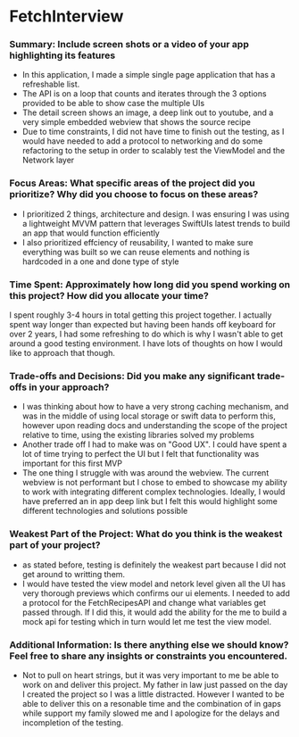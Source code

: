 # FetchInterview

### Summary: Include screen shots or a video of your app highlighting its features
- In this application, I made a simple single page application that has a refreshable list. 
- The API is on a loop that counts and iterates through the 3 options provided to be able to show case the multiple UIs
- The detail screen shows an image, a deep link out to youtube, and a very simple embedded webview that shows the source recipe
- Due to time constraints, I did not have time to finish out the testing, as I would have needed to add a protocol to networking and do some refactoring to the setup in order to scalably test the ViewModel and the Network layer

### Focus Areas: What specific areas of the project did you prioritize? Why did you choose to focus on these areas?
- I prioritized 2 things, architecture and design. I was ensuring I was using a lightweight MVVM pattern that leverages SwiftUIs latest trends to build an app that would function efficiently
- I also prioritized effciency of reusability, I wanted to make sure everything was built so we can reuse elements and nothing is hardcoded in a one and done type of style

### Time Spent: Approximately how long did you spend working on this project? How did you allocate your time?
I spent roughly 3-4 hours in total getting this project together. I actually spent way longer than expected but having been hands off keyboard for over 2 years, I had some refreshing to do which is why I wasn't able to get around a good testing environment. I have lots of thoughts on how I would like to approach that though. 

### Trade-offs and Decisions: Did you make any significant trade-offs in your approach?
- I was thinking about how to have a very strong caching mechanism, and was in the middle of using local storage or swift data to perform this, however upon reading docs and understanding the scope of the project relative to time, using the existing libraries solved my problems
- Another trade off I had to make was on "Good UX". I could have spent a lot of time trying to perfect the UI but I felt that functionality was important for this first MVP
- The one thing I struggle with was around the webview. The current webview is not performant but I chose to embed to showcase my ability to work with integrating different complex technologies. Ideally, I would have preferred an in app deep link but I felt this would highlight some different technologies and solutions possible

### Weakest Part of the Project: What do you think is the weakest part of your project?
- as stated before, testing is definitely the weakest part because I did not get around to writting them.
- I would have tested the view model and netork level given all the UI has very thorough previews which confirms our ui elements. I needed to add a protocol for the FetchRecipesAPI and change what variables get passed through. If I did this, it would add the ability for the me to build a mock api for testing which in turn would let me test the view model.

### Additional Information: Is there anything else we should know? Feel free to share any insights or constraints you encountered.
- Not to pull on heart strings, but it was very important to me be able to work on and deliver this project. My father in law just passed on the day I created the project so I was a little distracted. However I wanted to be able to deliver this on a resonable time and the combination of in gaps while support my family slowed me and I apologize for the delays and incompletion of the testing. 
